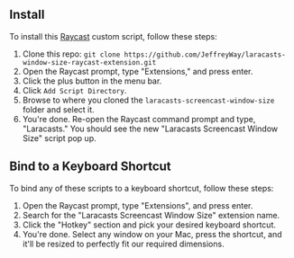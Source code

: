 ## Install

To install this [Raycast](https://www.raycast.com) custom script, follow these steps:

1. Clone this repo: `git clone https://github.com/JeffreyWay/laracasts-window-size-raycast-extension.git`
2. Open the Raycast prompt, type "Extensions," and press enter.
4. Click the plus button in the menu bar.
5. Click `Add Script Directory`.
6. Browse to where you cloned the `laracasts-screencast-window-size` folder and select it.
7. You're done. Re-open the Raycast command prompt and type, "Laracasts." You should see the new "Laracasts Screencast Window Size" script pop up.

## Bind to a Keyboard Shortcut

To bind any of these scripts to a keyboard shortcut, follow these steps:

1. Open the Raycast prompt, type "Extensions", and press enter.
2. Search for the "Laracasts Screencast Window Size" extension name.
3. Click the "Hotkey" section and pick your desired keyboard shortcut.
4. You're done. Select any window on your Mac, press the shortcut, and it'll be resized to perfectly fit our required dimensions.
